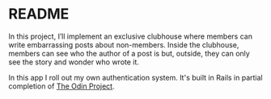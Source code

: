 # README

In this project, I’ll implement an exclusive clubhouse where members can write embarrassing posts about non-members. Inside the clubhouse, members can see who the author of a post is but, outside, they can only see the story and wonder who wrote it.

In this app I roll out my own authentication system. It's built in Rails in partial completion of [The Odin Project](http://www.theodinproject.com).
